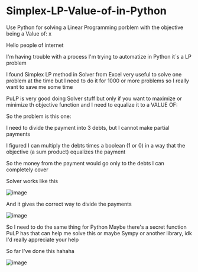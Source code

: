 # Simplex-LP-Value-of-in-Python
Use Python for solving a Linear Programming porblem with the objective being a Value of: x  

Hello people of internet

I'm having trouble with a process I'm trying to automatize in Python it´s a LP problem  

I found Simplex LP method in Solver from Excel very useful to solve one problem at the time but I need to do it for 1000 or more problems so I really want to save me some time

PuLP is very good doing Solver stuff but only if you want to maximize or minimize th objective function and I need to equalize it to a VALUE OF:  

So the problem is this one:

I need to divide the payment into 3 debts, but I cannot make partial payments

I figured I can multiply the debts times a boolean (1 or 0) in a way that the objective (a sum product) equalizes the payment

So the money from the payment would go only to the debts I can completely cover

Solver works like this

![image](https://user-images.githubusercontent.com/89933909/172643923-720ada49-70fe-4cc2-92ef-054d60ea5bd8.png)

And it gives the correct way to divide the payments

![image](https://user-images.githubusercontent.com/89933909/172644161-cda852b7-40c7-4e96-a4da-830cfd8b48f9.png)


So I need to do the same thing for Python
Maybe there's a secret function PuLP has that can help me solve this or maybe Sympy or another library, idk
I'd really appreciate your help

So far I've done this hahaha

![image](https://user-images.githubusercontent.com/89933909/172646295-d2a6e2d0-2e97-4e38-805a-2f9eb373581f.png)



